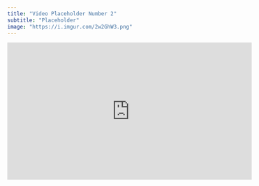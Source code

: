 ```yaml
---
title: "Video Placeholder Number 2"
subtitle: "Placeholder"
image: "https://i.imgur.com/2w2GhW3.png"
---
```


<iframe width="560" height="315" src="https://www.youtube.com/embed/4n0xNbfJLR8" frameborder="0" allowfullscreen></iframe>
